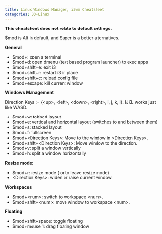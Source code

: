 ```yaml
---
title: Linux Windows Manager, i3wm Cheatsheet
categories: 03-Linux
---
```


**This cheatsheet does not relate to default settings.**

$mod is Alt in default, and Super is a better alternatives.

**General**
 
* $mod+<Enter>: open a terminal
* $mod+d: open dmenu (text based program launcher) to exec apps
* $mod+shift+e: exit i3
* $mod+shift+r: restart i3 in place
* $mod+shift+c: reload config file
* $mod+escape: kill current window

**Windows Management**

Direction Keys := {\<up\>, \<left\>, \<down\>, \<right\>, i, j, k, l}. IJKL works just like WASD.
* $mod+w: tabbed layout
* $mod+e: vertical and horizontal layout (switches to and between them)
* $mod+s: stacked layout
* $mod+f: fullscreen
* $mod+\<Direction Keys\>: Move to the window in \<Direction Keys\>.
* $mod+shift+\<Direction Keys\>: Move window to the direction.
* $mod+v: split a window vertically
* $mod+h: split a window horizontally

**Resize mode:**
* $mod+r: resize mode ( or to leave resize mode)
* \<Direction Keys\>: widen or raise current window.

**Workspaces**

* $mod+\<num\>: switch to workspace \<num\>.
* $mod+shift+\<num\>: move window to workspace \<num\>.

**Floating**

* $mod+shift+space: toggle floating
* $mod+mouse 1: drag floating window

